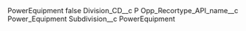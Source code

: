 <?xml version="1.0" encoding="UTF-8"?>
<CustomMetadata xmlns="http://soap.sforce.com/2006/04/metadata" xmlns:xsi="http://www.w3.org/2001/XMLSchema-instance" xmlns:xsd="http://www.w3.org/2001/XMLSchema">
    <label>PowerEquipment</label>
    <protected>false</protected>
    <values>
        <field>Division_CD__c</field>
        <value xsi:type="xsd:string">P</value>
    </values>
    <values>
        <field>Opp_Recortype_API_name__c</field>
        <value xsi:type="xsd:string">Power_Equipment</value>
    </values>
    <values>
        <field>Subdivision__c</field>
        <value xsi:type="xsd:string">PowerEquipment</value>
    </values>
</CustomMetadata>
